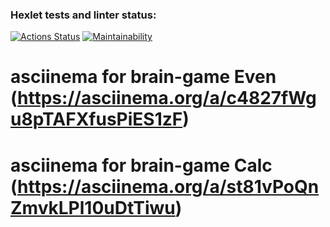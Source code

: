### Hexlet tests and linter status:
[![Actions Status](https://github.com/marininiurii/frontend-project-44/workflows/hexlet-check/badge.svg)](https://github.com/marininiurii/frontend-project-44/actions)
[![Maintainability](https://api.codeclimate.com/v1/badges/d8201c52f97274ed9f66/maintainability)](https://codeclimate.com/github/marininiurii/frontend-project-44/maintainability)
# asciinema for brain-game Even (https://asciinema.org/a/c4827fWgu8pTAFXfusPiES1zF) 
# asciinema for brain-game Calc (https://asciinema.org/a/st81vPoQnZmvkLPl10uDtTiwu)


